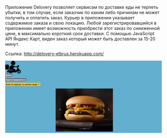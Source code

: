 Приложение Delovery позволяет сервисам по доставке еды не терпеть убытки, в том случае, если заказчик по каким либо причинам не может получить и оплатить заказ. Курьер в приложении указывает содержимое заказа и свою локацию. Любой зарегистрировавшийся в приложении имеет возможность приобрести этот заказ по снииженной цене, в максимально короткий срок доставки. С помощью JavaScript API Яндекс Карт, виден заказ который может быть доставлен за 15-20 минут.

Ссылка: http://delovery-elbrus.herokuapp.com/

![screenshot](readme-assets/img.png)
